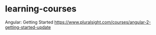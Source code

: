 # learning-courses

Angular: Getting Started
https://www.pluralsight.com/courses/angular-2-getting-started-update
